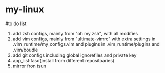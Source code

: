 # my-linux

#to do list
1. add zsh configs,  mainly from "oh my zsh", with all modifies 
2. add vim configs, mainly from "ultimate-vimrc" with extra settings in .vim_runtime/my_configs.vim and plugins in .vim_runtime/plugins and .vim/boudle
3. add git configs including global ignorefiles and private key 
4. app_list:fasd(install from different repositoaries)
5. mirror fron tsun
